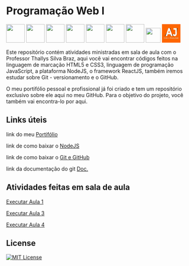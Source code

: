 # Programação Web I

<img src="https://cdn.jsdelivr.net/gh/devicons/devicon@latest/icons/html5/html5-plain.svg" width="50" height="50"/> <img src="https://cdn.jsdelivr.net/gh/devicons/devicon@latest/icons/css3/css3-plain.svg" width="50" height="50"/> <img src="https://cdn.jsdelivr.net/gh/devicons/devicon@latest/icons/javascript/javascript-plain.svg" width="50" height="50"/> <img src="https://cdn.jsdelivr.net/gh/devicons/devicon@latest/icons/typescript/typescript-plain.svg" width="50" height="50"/> <img src="https://cdn.jsdelivr.net/gh/devicons/devicon@latest/icons/nodejs/nodejs-plain.svg" width="50" height="50"/> <img src="https://cdn.jsdelivr.net/gh/devicons/devicon@latest/icons/react/react-original.svg" width="50" height="50"/> <img src="https://cdn.jsdelivr.net/gh/devicons/devicon@latest/icons/git/git-plain.svg" width="50" height="50"/> <img src="https://cdn.jsdelivr.net/gh/devicons/devicon@latest/icons/github/github-original.svg" width="40" height="40"/> <img src="Imagens/Logo.jpg" alt="Logo" width="50" height="50">

Este repositório contém atividades ministradas em sala de aula com o Professor Thallys Silva Braz, aqui você vai encontrar códigos feitos na linguagem de marcação HTML5 e CSS3, linguagem de programação JavaScript, a plataforma NodeJS, o framework ReactJS, também iremos estudar sobre Git - versionamento e o GitHub.

O meu portifólio pessoal e profissional já foi criado e tem um repositório exclusivo sobre ele aqui no meu GitHub. Para o objetivo do projeto, você também vai encontra-lo por aqui.

## Links úteis

link do meu <a href= "https://anajulialeite.github.io/Meu_Portifolio/">Portifólio</a>

link de como baixar o <a href= "https://nodejs.org/en">NodeJS</a>

link de como baixar o <a href= "https://www.youtube.com/watch?v=gMh6lrXibWY&t=1893s">Git e GitHub</a>

link da documentação do git <a href= "https://git-scm.com/doc">Doc.</a>

## Atividades feitas em sala de aula

<a href= "https://anajulialeite.github.io/ProgramacaoWebI/Aula%201/Aula%201.html">Executar Aula 1</a>

<a href= "https://anajulialeite.github.io/ProgramacaoWebI/Aula%203/index.html">Executar Aula 3</a>

<a href= "https://anajulialeite.github.io/ProgramacaoWebI/Aula%204/index.html">Executar Aula 4</a>



## License

[![MIT License](https://img.shields.io/badge/License-MIT-%231C003F.svg)](./LICENSE)

